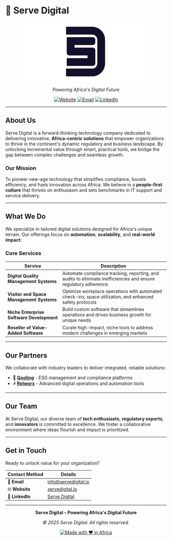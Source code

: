 # 🚀 Serve Digital

<div align="center">

<img src="/assets/logo.png" alt="Serve Digital Logo" width="400">

_Powering Africa's Digital Future_

[![Website](https://img.shields.io/badge/Website-servedigital.io-1f2937?style=flat-square&logo=internet-explorer)](https://servedigital.io)
[![Email](https://img.shields.io/badge/Email-info@servedigital.io-red?style=flat-square&logo=gmail)](mailto:info@servedigital.io)
[![LinkedIn](https://img.shields.io/badge/LinkedIn-Serve%20Digital-0077b5?style=flat-square&logo=linkedin)](https://linkedin.com/company/serve-digital)

</div>

---

## About Us

Serve Digital is a forward-thinking technology company dedicated to delivering innovative, **Africa-centric solutions** that empower organizations to thrive in the continent's dynamic regulatory and business landscape. By unlocking incremental value through smart, practical tools, we bridge the gap between complex challenges and seamless growth.

### Our Mission

To pioneer new-age technology that simplifies compliance, boosts efficiency, and fuels innovation across Africa. We believe in a **people-first culture** that thrives on enthusiasm and sets benchmarks in IT support and service delivery.

---

## What We Do

We specialize in tailored digital solutions designed for Africa's unique terrain. Our offerings focus on **automation**, **scalability**, and **real-world impact**:

### Core Services

| Service                                   | Description                                                                                                     |
| ----------------------------------------- | --------------------------------------------------------------------------------------------------------------- |
| **Digital Quality Management Systems**    | Automate compliance tracking, reporting, and audits to eliminate inefficiencies and ensure regulatory adherence |
| **Visitor and Space Management Systems**  | Optimize workplace operations with automated check-ins, space utilization, and enhanced safety protocols        |
| **Niche Enterprise Software Development** | Build custom software that streamlines operations and drives business growth for unique needs                   |
| **Reseller of Value-Added Software**      | Curate high-impact, niche tools to address modern challenges in emerging markets                                |

---

## Our Partners

We collaborate with industry leaders to deliver integrated, reliable solutions:

- **🌱 [Qooling](https://qooling.com)** - ESG management and compliance platforms
- **⚡ [Relworx](https://relworx.com)** - Advanced digital operations and automation tools

---

## Our Team

At Serve Digital, our diverse team of **tech enthusiasts**, **regulatory experts**, and **innovators** is committed to excellence. We foster a collaborative environment where ideas flourish and impact is prioritized.

---

## Get in Touch

Ready to unlock value for your organization?

<div align="center">

| Contact Method  | Details                                                     |
| --------------- | ----------------------------------------------------------- |
| 📧 **Email**    | [info@servedigital.io](mailto:info@servedigital.io)         |
| 🌐 **Website**  | [servedigital.io](https://servedigital.io)                  |
| 💼 **LinkedIn** | [Serve Digital](https://linkedin.com/company/serve-digital) |

</div>

---

<div align="center">

**Serve Digital – Powering Africa's Digital Future**

_© 2025 Serve Digital. All rights reserved._

[![Made with ❤️ in Africa](https://img.shields.io/badge/Made%20with%20❤️%20in-Africa-green?style=flat-square)](https://servedigital.io)

</div>
